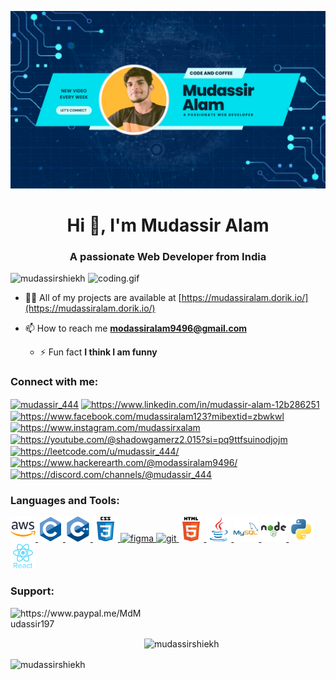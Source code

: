  ![logo](https://github.com/mudassirshiekh/mudassirshiekh/blob/main/Github_back.png)
<h1 align="center">Hi 👋, I'm Mudassir Alam</h1>
<h3 align="center">A passionate Web Developer from India</h3>

<img align="right" alt="coding.gif" width="380" src="https://i.pinimg.com/originals/54/e3/7d/54e37d8074ebcde1d96c77d7b2a7f310.gif">

<p align="left"> <img src="https://komarev.com/ghpvc/?username=mudassirshiekh&label=Profile%20views&color=0e75b6&style=flat" alt="mudassirshiekh" /> </p>

- 👨‍💻 All of my projects are available at [https://mudassiralam.dorik.io/](https://mudassiralam.dorik.io/)

- 📫 How to reach me **modassiralam9496@gmail.com**

  - ⚡ Fun fact **I think I am funny**

<h3 align="left">Connect with me:</h3>
<p align="left">
<a href="https://twitter.com/mudassir_444" target="blank"><img align="center" src="https://raw.githubusercontent.com/rahuldkjain/github-profile-readme-generator/master/src/images/icons/Social/twitter.svg" alt="mudassir_444" height="30" width="40" /></a>
<a href="www.linkedin.com/in/mudassiralam786" target="blank"><img align="center" src="https://raw.githubusercontent.com/rahuldkjain/github-profile-readme-generator/master/src/images/icons/Social/linked-in-alt.svg" alt="https://www.linkedin.com/in/mudassir-alam-12b286251" height="30" width="40" /></a>
<a href="https://fb.com/https://www.facebook.com/mudassiralam123?mibextid=zbwkwl" target="blank"><img align="center" src="https://raw.githubusercontent.com/rahuldkjain/github-profile-readme-generator/master/src/images/icons/Social/facebook.svg" alt="https://www.facebook.com/mudassiralam123?mibextid=zbwkwl" height="30" width="40" /></a>
<a href="https://instagram.com/https://www.instagram.com/mudassirxalam" target="blank"><img align="center" src="https://raw.githubusercontent.com/rahuldkjain/github-profile-readme-generator/master/src/images/icons/Social/instagram.svg" alt="https://www.instagram.com/mudassirxalam" height="30" width="40" /></a>
<a href="https://www.youtube.com/c/https://youtube.com/@shadowgamerz2.015?si=pq9ttfsuinodjojm" target="blank"><img align="center" src="https://raw.githubusercontent.com/rahuldkjain/github-profile-readme-generator/master/src/images/icons/Social/youtube.svg" alt="https://youtube.com/@shadowgamerz2.015?si=pq9ttfsuinodjojm" height="30" width="40" /></a>
<a href="https://www.leetcode.com/https://leetcode.com/u/mudassir_444/" target="blank"><img align="center" src="https://raw.githubusercontent.com/rahuldkjain/github-profile-readme-generator/master/src/images/icons/Social/leet-code.svg" alt="https://leetcode.com/u/mudassir_444/" height="30" width="40" /></a>
<a href="https://www.hackerearth.com/https://www.hackerearth.com/@modassiralam9496/" target="blank"><img align="center" src="https://raw.githubusercontent.com/rahuldkjain/github-profile-readme-generator/master/src/images/icons/Social/hackerearth.svg" alt="https://www.hackerearth.com/@modassiralam9496/" height="30" width="40" /></a>
<a href="https://discord.gg/https://discord.com/channels/@mudassir_444" target="blank"><img align="center" src="https://raw.githubusercontent.com/rahuldkjain/github-profile-readme-generator/master/src/images/icons/Social/discord.svg" alt="https://discord.com/channels/@mudassir_444" height="30" width="40" /></a>
</p>

<h3 align="left">Languages and Tools:</h3>
<p align="left"> <a href="https://aws.amazon.com" target="_blank" rel="noreferrer"> <img src="https://raw.githubusercontent.com/devicons/devicon/master/icons/amazonwebservices/amazonwebservices-original-wordmark.svg" alt="aws" width="40" height="40"/> </a> <a href="https://www.cprogramming.com/" target="_blank" rel="noreferrer"> <img src="https://raw.githubusercontent.com/devicons/devicon/master/icons/c/c-original.svg" alt="c" width="40" height="40"/> </a> <a href="https://www.w3schools.com/cpp/" target="_blank" rel="noreferrer"> 
<img src="https://raw.githubusercontent.com/devicons/devicon/master/icons/cplusplus/cplusplus-original.svg" alt="cplusplus" width="40" height="40"/> </a> <a href="https://www.w3schools.com/css/" target="_blank" rel="noreferrer"> <img src="https://raw.githubusercontent.com/devicons/devicon/master/icons/css3/css3-original-wordmark.svg" alt="css3" width="40" height="40"/> </a> <a href="https://www.figma.com/" target="_blank" rel="noreferrer"> <img src="https://www.vectorlogo.zone/logos/figma/figma-icon.svg" alt="figma" width="40" height="40"/> </a> <a <a href="https://git-scm.com/" target="_blank" rel="noreferrer"> <img src="https://www.vectorlogo.zone/logos/git-scm/git-scm-icon.svg" alt="git" width="40" height="40"/> </a> <a href="https://www.w3.org/html/" target="_blank" rel="noreferrer"> <img src="https://raw.githubusercontent.com/devicons/devicon/master/icons/html5/html5-original-wordmark.svg" alt="html5" width="40" height="40"/> </a> <a href="https://www.java.com" target="_blank" rel="noreferrer"> <img src="https://raw.githubusercontent.com/devicons/devicon/master/icons/java/java-original.svg" alt="java" width="40" height="40"/> </a> <a href="https://www.mysql.com/" target="_blank" rel="noreferrer"> <img src="https://raw.githubusercontent.com/devicons/devicon/master/icons/mysql/mysql-original-wordmark.svg" alt="mysql" width="40" height="40"/> </a> <a href="https://nodejs.org" target="_blank" rel="noreferrer"> <img src="https://raw.githubusercontent.com/devicons/devicon/master/icons/nodejs/nodejs-original-wordmark.svg" alt="nodejs" width="40" height="40"/> </a> <a href="https://www.python.org" target="_blank" rel="noreferrer"> <img src="https://raw.githubusercontent.com/devicons/devicon/master/icons/python/python-original.svg" alt="python" width="40" height="40"/> </a> <a href="https://reactjs.org/" target="_blank" rel="noreferrer"> <img src="https://raw.githubusercontent.com/devicons/devicon/master/icons/react/react-original-wordmark.svg" alt="react" width="40" height="40"/> </a> </p>

<h3 align="left">Support:</h3>
<p><a href="https://www.buymeacoffee.com/https://www.paypal.me/MdMudassir197"> <img align="left" src="https://cdn.buymeacoffee.com/buttons/v2/default-yellow.png" height="50" width="210" alt="https://www.paypal.me/MdMudassir197" /></a></p><br><br>

<p>&nbsp;<img align="center" src="https://github-readme-stats.vercel.app/api?username=mudassirshiekh&show_icons=true&locale=en" alt="mudassirshiekh" /></p>
<p><img align="center" src="https://github-readme-streak-stats.herokuapp.com/?user=mudassirshiekh&" alt="mudassirshiekh" /></p>
